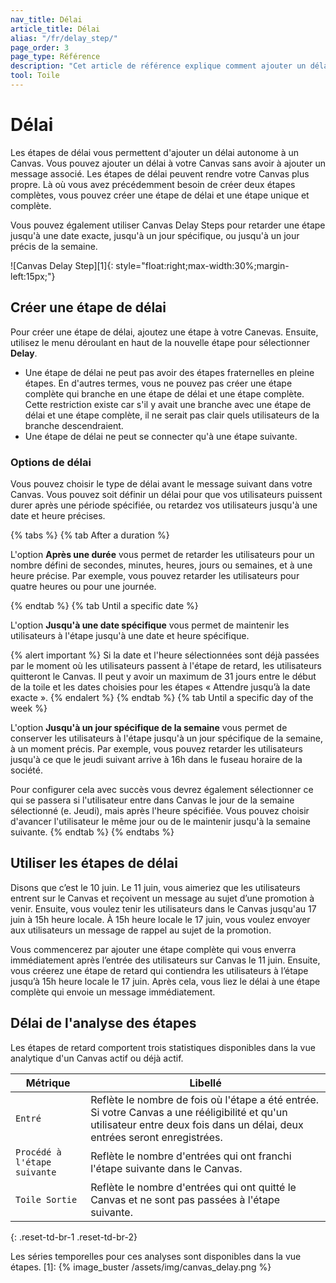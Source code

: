 ```yaml
---
nav_title: Délai
article_title: Délai
alias: "/fr/delay_step/"
page_order: 3
page_type: Référence
description: "Cet article de référence explique comment ajouter un délai à votre Canvas sans avoir à ajouter un message associé."
tool: Toile
---
```


# Délai

Les étapes de délai vous permettent d'ajouter un délai autonome à un Canvas. Vous pouvez ajouter un délai à votre Canvas sans avoir à ajouter un message associé. Les étapes de délai peuvent rendre votre Canvas plus propre. Là où vous avez précédemment besoin de créer deux étapes complètes, vous pouvez créer une étape de délai et une étape unique et complète.

Vous pouvez également utiliser Canvas Delay Steps pour retarder une étape jusqu'à une date exacte, jusqu'à un jour spécifique, ou jusqu'à un jour précis de la semaine.

!\[Canvas Delay Step\]\[1\]{: style="float:right;max-width:30%;margin-left:15px;"}

## Créer une étape de délai

Pour créer une étape de délai, ajoutez une étape à votre Canevas. Ensuite, utilisez le menu déroulant en haut de la nouvelle étape pour sélectionner **Delay**.

- Une étape de délai ne peut pas avoir des étapes fraternelles en pleine étapes. En d'autres termes, vous ne pouvez pas créer une étape complète qui branche en une étape de délai et une étape complète. Cette restriction existe car s'il y avait une branche avec une étape de délai et une étape complète, il ne serait pas clair quels utilisateurs de la branche descendraient.
- Une étape de délai ne peut se connecter qu'à une étape suivante.

### Options de délai

Vous pouvez choisir le type de délai avant le message suivant dans votre Canvas. Vous pouvez soit définir un délai pour que vos utilisateurs puissent durer après une période spécifiée, ou retardez vos utilisateurs jusqu'à une date et heure précises.

{% tabs %}
  {% tab After a duration %}

  L'option **Après une durée** vous permet de retarder les utilisateurs pour un nombre défini de secondes, minutes, heures, jours ou semaines, et à une heure précise. Par exemple, vous pouvez retarder les utilisateurs pour quatre heures ou pour une journée.

  {% endtab %}
  {% tab Until a specific date %}

  L'option **Jusqu'à une date spécifique** vous permet de maintenir les utilisateurs à l'étape jusqu'à une date et heure spécifique.

  {% alert important %}
  Si la date et l'heure sélectionnées sont déjà passées par le moment où les utilisateurs passent à l'étape de retard, les utilisateurs quitteront le Canvas. Il peut y avoir un maximum de 31 jours entre le début de la toile et les dates choisies pour les étapes « Attendre jusqu’à la date exacte ».
  {% endalert %}
  {% endtab %}
  {% tab Until a specific day of the week %}

  L'option **Jusqu'à un jour spécifique de la semaine** vous permet de conserver les utilisateurs à l'étape jusqu'à un jour spécifique de la semaine, à un moment précis. Par exemple, vous pouvez retarder les utilisateurs jusqu'à ce que le jeudi suivant arrive à 16h dans le fuseau horaire de la société.

  Pour configurer cela avec succès vous devrez également sélectionner ce qui se passera si l'utilisateur entre dans Canvas le jour de la semaine sélectionné (e. Jeudi), mais après l'heure spécifiée. Vous pouvez choisir d'avancer l'utilisateur le même jour ou de le maintenir jusqu'à la semaine suivante.
  {% endtab %}
{% endtabs %}

## Utiliser les étapes de délai

Disons que c’est le 10 juin. Le 11 juin, vous aimeriez que les utilisateurs entrent sur le Canvas et reçoivent un message au sujet d’une promotion à venir. Ensuite, vous voulez tenir les utilisateurs dans le Canvas jusqu'au 17 juin à 15h heure locale. À 15h heure locale le 17 juin, vous voulez envoyer aux utilisateurs un message de rappel au sujet de la promotion.

Vous commencerez par ajouter une étape complète qui vous enverra immédiatement après l’entrée des utilisateurs sur Canvas le 11 juin. Ensuite, vous créerez une étape de retard qui contiendra les utilisateurs à l’étape jusqu’à 15h heure locale le 17 juin. Après cela, vous liez le délai à une étape complète qui envoie un message immédiatement.

## Délai de l'analyse des étapes

Les étapes de retard comportent trois statistiques disponibles dans la vue analytique d'un Canvas actif ou déjà actif.

| Métrique                     | Libellé                                                                                                                                                                      |
| ---------------------------- | ---------------------------------------------------------------------------------------------------------------------------------------------------------------------------- |
| `Entré`                      | Reflète le nombre de fois où l'étape a été entrée. Si votre Canvas a une rééligibilité et qu'un utilisateur entre deux fois dans un délai, deux entrées seront enregistrées. |
| `Procédé à l'étape suivante` | Reflète le nombre d'entrées qui ont franchi l'étape suivante dans le Canvas.                                                                                                 |
| `Toile Sortie`               | Reflète le nombre d'entrées qui ont quitté le Canvas et ne sont pas passées à l'étape suivante.                                                                              |
{: .reset-td-br-1 .reset-td-br-2}

Les séries temporelles pour ces analyses sont disponibles dans la vue étapes.
[1]: {% image_buster /assets/img/canvas_delay.png %}
